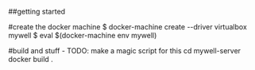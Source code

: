 ##getting started

#create the docker machine
$ docker-machine create --driver virtualbox mywell
$ eval $(docker-machine env mywell)

#build and stuff - TODO: make a magic script for this
cd mywell-server
docker build .